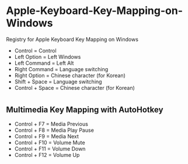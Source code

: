 # Apple-Keyboard-Key-Mapping-on-Windows
Registry for Apple Keyboard Key Mapping on Windows

- Control = Control
- Left Option = Left Windows
- Left Command = Left Alt
- Right Command = Language switching
- Right Option = Chinese character (for Korean)
- Shift + Space = Language switching
- Control + Space = Chinese character (for Korean)

#
## Multimedia Key Mapping with AutoHotkey

- Control + F7 = Media Previous
- Control + F8 = Media Play Pause
- Control + F9 = Media Next
- Control + F10 = Volume Mute
- Control + F11 = Volume Down
- Control + F12 = Volume Up